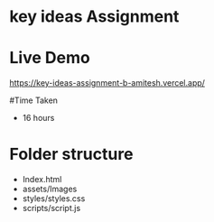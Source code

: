 # key ideas Assignment 

# Live Demo

https://key-ideas-assignment-b-amitesh.vercel.app/

#Time Taken

- 16 hours

# Folder structure 

- Index.html
- assets/Images
- styles/styles.css
- scripts/script.js
